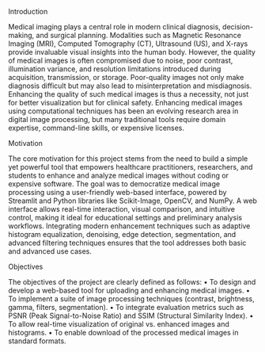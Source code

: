 Introduction

Medical imaging plays a central role in modern clinical diagnosis, decision-making, and surgical planning. Modalities such as Magnetic Resonance Imaging (MRI), Computed Tomography (CT), Ultrasound (US), and X-rays provide invaluable visual insights into the human body. However, the quality of medical images is often compromised due to noise, poor contrast, illumination variance, and resolution limitations introduced during acquisition, transmission, or storage. Poor-quality images not only make diagnosis difficult but may also lead to misinterpretation and misdiagnosis. Enhancing the quality of such medical images is thus a necessity, not just for better visualization but for clinical safety. Enhancing medical images using computational techniques has been an evolving research area in digital image processing, but many traditional tools require domain expertise, command-line skills, or expensive licenses.

Motivation

The core motivation for this project stems from the need to build a simple yet powerful tool that empowers healthcare practitioners, researchers, and students to enhance and analyze medical images without coding or expensive software. The goal was to democratize medical image processing using a user-friendly web-based interface, powered by Streamlit and Python libraries like Scikit-Image, OpenCV, and NumPy. A web interface allows real-time interaction, visual comparison, and intuitive control, making it ideal for educational settings and preliminary analysis workflows. Integrating modern enhancement techniques such as adaptive histogram equalization, denoising, edge detection, segmentation, and advanced filtering techniques ensures that the tool addresses both basic and advanced use cases.

Objectives

The objectives of the project are clearly defined as follows:
•	To design and develop a web-based tool for uploading and enhancing medical images.
•	To implement a suite of image processing techniques (contrast, brightness, gamma, filters, segmentation).
•	To integrate evaluation metrics such as PSNR (Peak Signal-to-Noise Ratio) and SSIM (Structural Similarity Index).
•	To allow real-time visualization of original vs. enhanced images and histograms.
•	To enable download of the processed medical images in standard formats.

